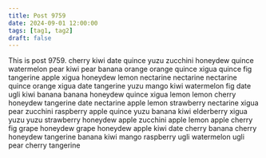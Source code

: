 ```yaml
---
title: Post 9759
date: 2024-09-01 12:00:00
tags: [tag1, tag2]
draft: false
---
```

This is post 9759.
cherry
kiwi
date
quince
yuzu
zucchini
honeydew
quince
watermelon
pear
kiwi
pear
banana
orange
orange
quince
xigua
quince
fig
tangerine
apple
xigua
honeydew
lemon
nectarine
nectarine
nectarine
quince
orange
xigua
date
tangerine
yuzu
mango
kiwi
watermelon
fig
date
ugli
kiwi
banana
banana
honeydew
quince
xigua
lemon
lemon
cherry
honeydew
tangerine
date
nectarine
apple
lemon
strawberry
nectarine
xigua
pear
zucchini
raspberry
apple
quince
yuzu
banana
kiwi
elderberry
xigua
yuzu
yuzu
strawberry
honeydew
apple
zucchini
apple
lemon
apple
cherry
fig
grape
honeydew
grape
honeydew
apple
kiwi
date
cherry
banana
cherry
honeydew
tangerine
banana
kiwi
mango
raspberry
ugli
watermelon
ugli
pear
cherry
tangerine
